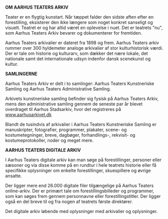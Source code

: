 **OM AARHUS TEATERS ARKIV**

Teater er en flygtig kunstart. Når tæppet falder den sidste aften efter
en forestilling, eksisterer den ikke længere som noget konkret sanseligt
og visuelt. Teatret er og har altid været en oplevelse i nuet. Det er
teatrets "nu", som Aarhus Teaters Arkiv bevarer og dokumenterer for
fremtiden.

Aarhus Teaters arkivalier er dateret fra 1898 og frem. Aarhus Teaters
arkiv rummer over 300 hyldemeter analoge arkivalier af stor
kulturhistorisk værdi. Der er tale om historie og kulturarv, som dækker
det nære lokale, det nationale samt det internationale udsyn indenfor
dansk scenekunst og kultur.

**SAMLINGERNE**

Aarhus Teaters Arkiv er delt i to samlinger: Aarhus Teaters Kunstneriske
Samling og Aarhus Teaters Administrative Samling.

Arkivets kunstneriske samling befinder sig fysisk på Aarhus Teaters
Arkiv, mens den administrative samling gennem de seneste par år blevet
overdraget til Aarhus Stadsarkiv, hvor det registreres på
www.aarhusarkivet.dk

Blandt de tusindvis af arkivalier i Aarhus Teaters Kunstneriske Samling
er manuskripter, fotografier, programmer, plakater, scene- og
kostumetegninger, breve, dagbøger, forhandlings-, rekvisit- og
kostumeprotokoller, noder og meget mere.

**AARHUS TEATERS DIGITALE ARKIV**

I Aarhus Teaters digitale arkiv kan man søge på forestillinger, personer
eller sæsoner og via disse komme på en rundtur i hele teatrets historie
eller få specifikke oplysninger om enkelte forestillinger, skuespillere
og øvrige ansatte.

Der ligger mere end 26.000 digitale filer tilgængelige på Aarhus Teaters
online-arkiv. Der er primært tale om forestillingsbilleder og
programmer, som kan søges frem gennem personnavne eller
forestillingstitler. Der ligger også en del breve til og fra nogen af
teatrets første direktører.

Det digitale arkiv løbende med oplysninger med arkivalier og
oplysninger.
